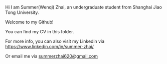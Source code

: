 Hi I am Summer(Wenqi) Zhai, an undergraduate student from Shanghai Jiao Tong University.

Welcome to my Github! 

You can find my CV in this folder.

For more info, you can also visit my Linkedin via https://www.linkedin.com/in/summer-zhai/

Or email me via summerzhai620@gmail.com

